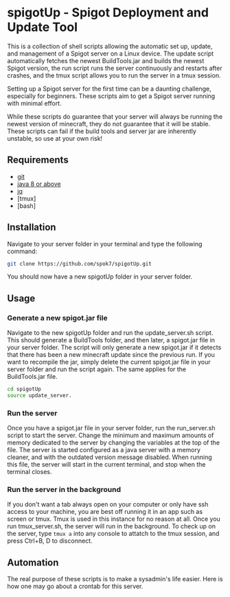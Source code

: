 # spigotUp - Spigot Deployment and Update Tool

This is a collection of shell scripts allowing the automatic set up, update, and management of a Spigot server on a Linux device.
The update script automatically fetches the newest BuildTools.jar and builds the newest Spigot version, the run script runs the server continuously and restarts after crashes, and the tmux script allows you to run the server in a tmux session.

Setting up a Spigot server for the first time can be a daunting challenge, especially for beginners. These scripts aim to get a Spigot server running with minimal effort.

While these scripts do guarantee that your server will always be running the newest version of minecraft, they do not guarantee that it will be stable. These scripts can fail if the build tools and server jar are inherently unstable, so use at your own risk!


## Requirements

- [git](https://git-scm.com/downloads)
- [java 8 or above](https://java.com/en/download/)
- [jq](https://stedolan.github.io/jq/manual/)
- [tmux]
- [bash]

## Installation

Navigate to your server folder in your terminal and type the following command:
```bash
git clone https://github.com/spok7/spigotUp.git
```
You should now have a new spigotUp folder in your server folder.

## Usage

### Generate a new spigot.jar file

Navigate to the new spigotUp folder and run the update\_server.sh script. This should generate a BuildTools folder, and then later, a spigot.jar file in your server folder. The script will only generate a new spigot.jar if it detects that there has been a new minecraft update since the previous run. If you want to recompile the jar, simply delete the current spigot.jar file in your server folder and run the script again. The same applies for the BuildTools.jar file.

```bash
cd spigotUp
source update_server.
```
### Run the server

Once you have a spigot.jar file in your server folder, run the run\_server.sh script to start the server. Change the minimum and maximum amounts of memory dedicated to the server by changing the variables at the top of the file. The server is started configured as a java server with a memory cleaner, and with the outdated version message disabled. When running this file, the server will start in the current terminal, and stop when the terminal closes.

### Run the server in the background

If you don't want a tab always open on your computer or only have ssh access to your machine, you are best off running it in an app such as screen or tmux. Tmux is used in this instance for no reason at all. Once you run tmux_server.sh, the server will run in the background. To check up on the server, type `tmux a` into any console to attatch to the tmux session, and press Ctrl+B, D to disconnect.

## Automation

The real purpose of these scripts is to make a sysadmin's life easier. Here is how one may go about a crontab for this server.
